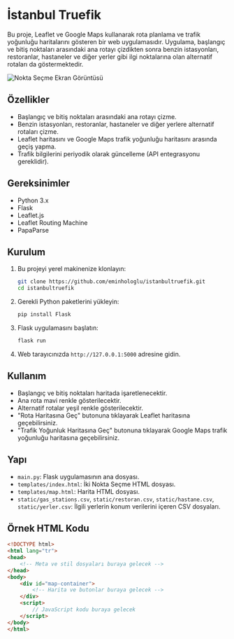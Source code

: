 # İstanbul Truefik

Bu proje, Leaflet ve Google Maps kullanarak rota planlama ve trafik yoğunluğu haritalarını gösteren bir web uygulamasıdır. 
Uygulama, başlangıç ve bitiş noktaları arasındaki ana rotayı çizdikten sonra benzin istasyonları, restoranlar, 
hastaneler ve diğer yerler gibi ilgi noktalarına olan alternatif rotaları da göstermektedir.

![Nokta Seçme Ekran Görüntüsü](https://i.imgur.com/AMndnTS.png)

## Özellikler

- Başlangıç ve bitiş noktaları arasındaki ana rotayı çizme.
- Benzin istasyonları, restoranlar, hastaneler ve diğer yerlere alternatif rotaları çizme.
- Leaflet haritasını ve Google Maps trafik yoğunluğu haritasını arasında geçiş yapma.
- Trafik bilgilerini periyodik olarak güncelleme (API entegrasyonu gereklidir).

## Gereksinimler

- Python 3.x
- Flask
- Leaflet.js
- Leaflet Routing Machine
- PapaParse

## Kurulum

1. Bu projeyi yerel makinenize klonlayın:
    ```bash
    git clone https://github.com/eminhologlu/istanbultruefik.git
    cd istanbultruefik
    ```

2. Gerekli Python paketlerini yükleyin:
    ```bash
    pip install Flask
    ```

3. Flask uygulamasını başlatın:
    ```bash
    flask run
    ```

4. Web tarayıcınızda `http://127.0.0.1:5000` adresine gidin.

## Kullanım

- Başlangıç ve bitiş noktaları haritada işaretlenecektir.
- Ana rota mavi renkle gösterilecektir.
- Alternatif rotalar yeşil renkle gösterilecektir.
- "Rota Haritasına Geç" butonuna tıklayarak Leaflet haritasına geçebilirsiniz.
- "Trafik Yoğunluk Haritasına Geç" butonuna tıklayarak Google Maps trafik yoğunluğu haritasına geçebilirsiniz.

## Yapı

- `main.py`: Flask uygulamasının ana dosyası.
- `templates/index.html`: İki Nokta Seçme HTML dosyası.
- `templates/map.html`: Harita HTML dosyası.
- `static/gas_stations.csv`, `static/restoran.csv`, `static/hastane.csv`, `static/yerler.csv`: İlgili yerlerin konum verilerini içeren CSV dosyaları.

## Örnek HTML Kodu

```html
<!DOCTYPE html>
<html lang="tr">
<head>
    <!-- Meta ve stil dosyaları buraya gelecek -->
</head>
<body>
    <div id="map-container">
        <!-- Harita ve butonlar buraya gelecek -->
    </div>
    <script>
        // JavaScript kodu buraya gelecek
    </script>
</body>
</html>
